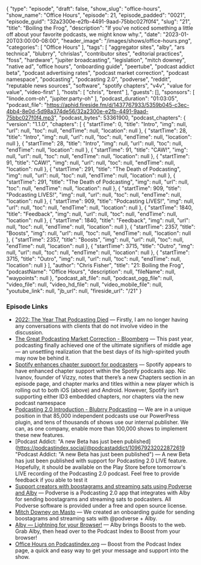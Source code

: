 {
  "type": "episode",
  "draft": false,
  "show_slug": "office-hours",
  "show_name": "Office Hours",
  "episode": 21,
  "episode_padded": "0021",
  "episode_guid": "32a2300e-e2fb-4491-9aad-75bbc027f0f4",
  "slug": "21",
  "title": "Boiling the Frog",
  "description": "If you've noticed something a little off about your favorite podcasts, we might know why.",
  "date": "2023-01-20T03:00:00-08:00",
  "header_image": "/images/shows/office-hours.png",
  "categories": [
    "Office Hours"
  ],
  "tags": [
    "aggregator sites",
    "alby",
    "ars technica",
    "blubrry",
    "chrislas",
    "contributor sites",
    "editorial practices",
    "foss",
    "hardware",
    "jupiter broadcasting",
    "legislation",
    "mitch downey",
    "native ad",
    "office hours",
    "onboarding guide",
    "peertube",
    "podcast addict beta",
    "podcast advertising rates",
    "podcast market correction",
    "podcast namespace",
    "podcasting",
    "podcasting 2.0",
    "podverse",
    "reddit",
    "reputable news sources",
    "software",
    "spotify chapters",
    "v4v",
    "value for value",
    "video-first"
  ],
  "hosts": [
    "chris",
    "brent"
  ],
  "guests": [],
  "sponsors": [
    "linode.com-oh",
    "jupiter.party-oh"
  ],
  "podcast_duration": "01:03:05",
  "podcast_file": "https://aphid.fireside.fm/d/1437767933/5359b045-c3ec-4bb4-8e0d-5d98a374de56/32a2300e-e2fb-4491-9aad-75bbc027f0f4.mp3",
  "podcast_bytes": 53361900,
  "podcast_chapters": {
    "version": "1.1.0",
    "chapters": [
      {
        "startTime": 0,
        "title": "Intro",
        "img": null,
        "url": null,
        "toc": null,
        "endTime": null,
        "location": null
      },
      {
        "startTime": 28,
        "title": "Intro",
        "img": null,
        "url": null,
        "toc": null,
        "endTime": null,
        "location": null
      },
      {
        "startTime": 28,
        "title": "Intro",
        "img": null,
        "url": null,
        "toc": null,
        "endTime": null,
        "location": null
      },
      {
        "startTime": 91,
        "title": "CAW!",
        "img": null,
        "url": null,
        "toc": null,
        "endTime": null,
        "location": null
      },
      {
        "startTime": 91,
        "title": "CAW!",
        "img": null,
        "url": null,
        "toc": null,
        "endTime": null,
        "location": null
      },
      {
        "startTime": 291,
        "title": "The Death of Podcasting",
        "img": null,
        "url": null,
        "toc": null,
        "endTime": null,
        "location": null
      },
      {
        "startTime": 291,
        "title": "The Death of Podcasting",
        "img": null,
        "url": null,
        "toc": null,
        "endTime": null,
        "location": null
      },
      {
        "startTime": 909,
        "title": "Podcasting LIVES!",
        "img": null,
        "url": null,
        "toc": null,
        "endTime": null,
        "location": null
      },
      {
        "startTime": 909,
        "title": "Podcasting LIVES!",
        "img": null,
        "url": null,
        "toc": null,
        "endTime": null,
        "location": null
      },
      {
        "startTime": 1840,
        "title": "Feedback",
        "img": null,
        "url": null,
        "toc": null,
        "endTime": null,
        "location": null
      },
      {
        "startTime": 1840,
        "title": "Feedback",
        "img": null,
        "url": null,
        "toc": null,
        "endTime": null,
        "location": null
      },
      {
        "startTime": 2357,
        "title": "Boosts",
        "img": null,
        "url": null,
        "toc": null,
        "endTime": null,
        "location": null
      },
      {
        "startTime": 2357,
        "title": "Boosts",
        "img": null,
        "url": null,
        "toc": null,
        "endTime": null,
        "location": null
      },
      {
        "startTime": 3715,
        "title": "Outro",
        "img": null,
        "url": null,
        "toc": null,
        "endTime": null,
        "location": null
      },
      {
        "startTime": 3715,
        "title": "Outro",
        "img": null,
        "url": null,
        "toc": null,
        "endTime": null,
        "location": null
      }
    ],
    "author": "Chris Fisher",
    "title": "21: Boiling the Frog",
    "podcastName": "Office Hours",
    "description": null,
    "fileName": null,
    "waypoints": null
  },
  "podcast_alt_file": null,
  "podcast_ogg_file": null,
  "video_file": null,
  "video_hd_file": null,
  "video_mobile_file": null,
  "youtube_link": null,
  "jb_url": null,
  "fireside_url": "/21"
}


### Episode Links

  * [2022: The Year That Podcasting Died](https://nickfthilton.medium.com/2022-the-year-that-podcasting-died-e46579402f5a "2022: The Year That Podcasting Died") — Firstly, I am no longer having any conversations with clients that do not involve video in the discussion.
  * [The Great Podcasting Market Correction - Bloomberg](https://www.bloomberg.com/news/articles/2023-01-04/the-great-podcasting-market-correction "The Great Podcasting Market Correction - Bloomberg") — This past year, podcasting finally achieved one of the ultimate signifiers of middle age — an unsettling realization that the best days of its high-spirited youth may now be behind it.
  * [Spotify enhances chapter support for podcasters](https://podnews.net/update/spotify-chapters "Spotify enhances chapter support for podcasters") — Spotify appears to have enhanced chapter support within the Spotify podcasts app. Nic Ivanov, founder of Vizzy, notes that there’s a new Chapters section in an episode page, and chapter marks and titles within a new player which is rolling out to both iOS (above) and Android. However, Spotify isn’t supporting either ID3 embedded chapters, nor chapters via the new podcast namespace
  * [Podcasting 2.0 Introduction - Blubrry Podcasting](https://blubrry.com/support/podcasting-2-0-introduction/ "Podcasting 2.0 Introduction - Blubrry Podcasting") — We are in a unique position in that 85,000 independent podcasts use our PowerPress plugin, and tens of thousands of shows use our internal publisher. We can, as one company, enable more than 100,000 shows to implement these new features.
  * [Podcast Addict: "A new Beta has just been published](https://podcastindex.social/@podcastaddict/109679232022872619 "Podcast Addict: "A new Beta has just been published") — A new Beta has just been published with support for Podcasting 2.0 LIVE feature. Hopefully, it should be available on the Play Store before tomorrow's LIVE recording of the Podcasting 2.0 podcast. Feel free to provide feedback if you able to test it
  * [Support creators with boostagrams and streaming sats using Podverse and Alby](https://blog.podverse.fm/support-creators-with-boostagrams-and-streaming-sats-using-podverse-and-alby/ "Support creators with boostagrams and streaming sats using Podverse and Alby") — Podverse is a Podcasting 2.0 app that integrates with Alby for sending boostagrams and streaming sats to podcasters. All Podverse software is provided under a free and open source license. 
  * [Mitch Downey on Masto](https://podcastindex.social/@mitch/109696563899896448 "Mitch Downey on Masto") — We created an onboarding guide for sending boostagrams and streaming sats with @podverse + Alby.
  * [Alby — Lightning for your Browser!](https://getalby.com/ "Alby — Lightning for your Browser!") — Alby brings Boosts to the web. Grab Alby, then head over to the Podcast Index to Boost from your browser!
  * [Office Hours on Podcastindex.org](https://podcastindex.org/podcast/5341434 "Office Hours on Podcastindex.org") — Boost from the Podcast Index page, a quick and easy way to get your message and support into the show.



